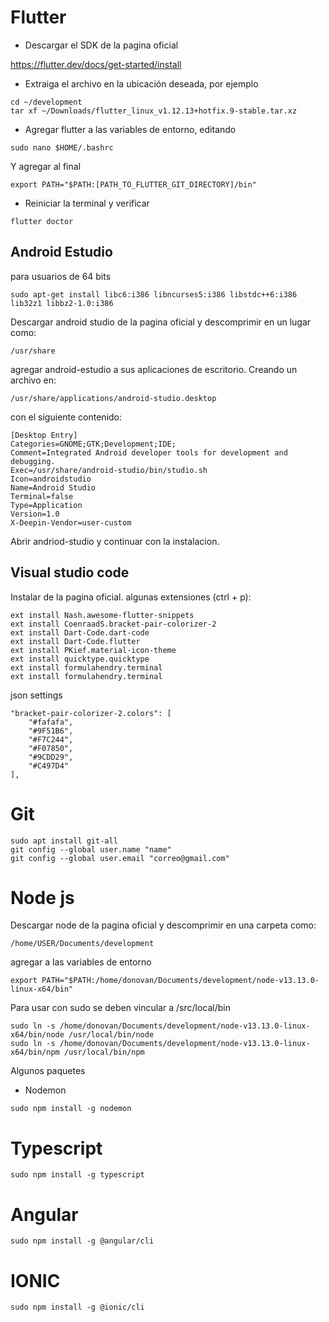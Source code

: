 # Flutter
- Descargar el SDK de la pagina oficial

https://flutter.dev/docs/get-started/install
- Extraiga el archivo en la ubicación deseada, por ejemplo
```
cd ~/development
tar xf ~/Downloads/flutter_linux_v1.12.13+hotfix.9-stable.tar.xz
```
- Agregar flutter a las variables de entorno, editando
```
sudo nano $HOME/.bashrc
```
Y agregar al final
```
export PATH="$PATH:[PATH_TO_FLUTTER_GIT_DIRECTORY]/bin"
```
- Reiniciar la terminal y verificar
```
flutter doctor
```

## Android Estudio
para usuarios de 64 bits
```
sudo apt-get install libc6:i386 libncurses5:i386 libstdc++6:i386 lib32z1 libbz2-1.0:i386
```
Descargar android studio de la pagina oficial y descomprimir en un lugar como:
```
/usr/share
```
agregar android-estudio a sus aplicaciones de escritorio. Creando un archivo en:
```
/usr/share/applications/android-studio.desktop
```
con el siguiente contenido:
```
[Desktop Entry]
Categories=GNOME;GTK;Development;IDE;
Comment=Integrated Android developer tools for development and debugging.
Exec=/usr/share/android-studio/bin/studio.sh
Icon=androidstudio
Name=Android Studio
Terminal=false
Type=Application
Version=1.0
X-Deepin-Vendor=user-custom
```
Abrir andriod-studio y continuar con la instalacion.

## Visual studio code
Instalar de la pagina oficial.
algunas extensiones (ctrl + p):
```
ext install Nash.awesome-flutter-snippets
ext install CoenraadS.bracket-pair-colorizer-2
ext install Dart-Code.dart-code
ext install Dart-Code.flutter
ext install PKief.material-icon-theme
ext install quicktype.quicktype
ext install formulahendry.terminal
ext install formulahendry.terminal
```
json settings
```
"bracket-pair-colorizer-2.colors": [
    "#fafafa",
    "#9F51B6",
    "#F7C244",
    "#F07850",
    "#9CDD29",
    "#C497D4"
],
```
# Git
```
sudo apt install git-all
git config --global user.name "name"
git config --global user.email "correo@gmail.com"
```
# Node js
Descargar node de la pagina oficial y descomprimir en una carpeta como:
```
/home/USER/Documents/development
```
agregar a las variables de entorno
```
export PATH="$PATH:/home/donovan/Documents/development/node-v13.13.0-linux-x64/bin"
```
Para usar con sudo se deben vincular a /src/local/bin
```
sudo ln -s /home/donovan/Documents/development/node-v13.13.0-linux-x64/bin/node /usr/local/bin/node
sudo ln -s /home/donovan/Documents/development/node-v13.13.0-linux-x64/bin/npm /usr/local/bin/npm
```
Algunos paquetes
* Nodemon
```
sudo npm install -g nodemon
```

# Typescript 
```
sudo npm install -g typescript
```
# Angular
```
sudo npm install -g @angular/cli
```
# IONIC
```
sudo npm install -g @ionic/cli
```